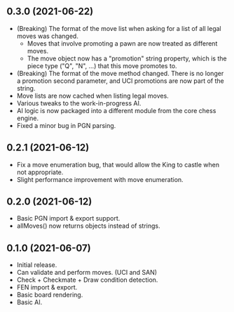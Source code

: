 ## 0.3.0 (2021-06-22)

- (Breaking) The format of the move list when asking for a list of all legal
  moves was changed.
  - Moves that involve promoting a pawn are now treated as different moves.
  - The move object now has a "promotion" string property, which is the piece
    type ("Q", "N", ...) that this move promotes to.
- (Breaking) The format of the move method changed. There is no longer a
  promotion second parameter, and UCI promotions are now part of the string.
- Move lists are now cached when listing legal moves.
- Various tweaks to the work-in-progress AI.
- AI logic is now packaged into a different module from the core chess engine.
- Fixed a minor bug in PGN parsing.

## 0.2.1 (2021-06-12)

- Fix a move enumeration bug, that would allow the King to castle when not
  appropriate.
- Slight performance improvement with move enumeration.

## 0.2.0 (2021-06-12)

- Basic PGN import & export support.
- allMoves() now returns objects instead of strings.

## 0.1.0 (2021-06-07)

- Initial release.
- Can validate and perform moves. (UCI and SAN)
- Check + Checkmate + Draw condition detection.
- FEN import & export.
- Basic board rendering.
- Basic AI.
